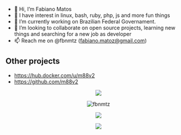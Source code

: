 - 👋 Hi, I’m Fabiano Matos
- 👀 I have interest in linux, bash, ruby, php, js and more fun things
- 🌱 I’m currently working on Brazilian Federal Governament.
- 💞️ I’m looking to collaborate on open source projects, learning new things and searching for a new job as developer
- 📫 Reach me on @fbnmtz (fabiano.matoz@gmail.com)

## Other projects
* https://hub.docker.com/u/m88v2
* https://github.com/m88v2

<!---
fbnmtz/fbnmtz is a ✨ special ✨ repository because its `README.md` (this file) appears on your GitHub profile.
You can click the Preview link to take a look at your changes.
--->

<p align="center"> 
    <img src="https://visitor-badge.glitch.me/badge?page_id=fbnmtz.fbnmtz" />
</p>
<p align="center"> 
    <img src="https://github-readme-stats.vercel.app/api?username=fbnmtz&show_icons=true&theme=great-gatsby" alt="fbnmtz" />
</p>
<p align="center"> 
    <img src="https://github-readme-stats.vercel.app/api/top-langs/?username=fbnmtz&layout=compact" />
</p>

<p align="center"> 
    <img src="https://github-readme-stats.vercel.app/api/wakatime?username=fbnmtz" />
</p>
